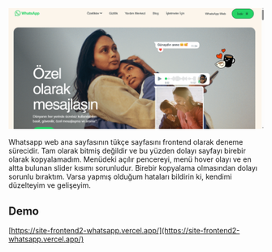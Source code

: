 ![Whatsapp Logo](Whatsapp.png)


Whatsapp web ana sayfasının tükçe sayfasını frontend olarak deneme sürecidir.
Tam olarak bitmiş değildir ve bu yüzden dolayı sayfayı birebir olarak kopyalamadım.
Menüdeki açılır pencereyi, menü hover olayı ve en altta bulunan slider kısımı sorunludur.
Birebir kopyalama olmasından dolayı sorunlu bıraktım.
Varsa yapmış olduğum hataları bildirin ki, kendimi düzelteyim ve gelişeyim.

## **Demo**
[https://site-frontend2-whatsapp.vercel.app/](https://site-frontend2-whatsapp.vercel.app/)
